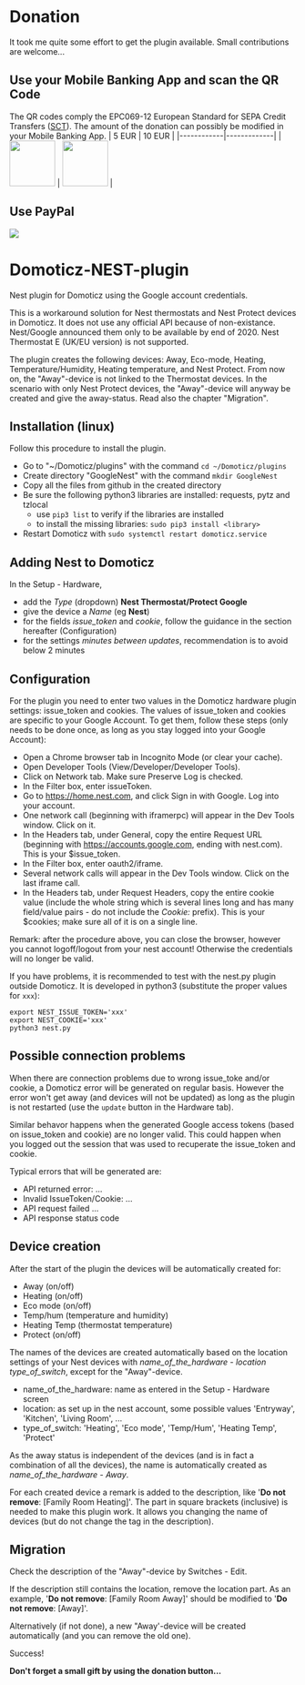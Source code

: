 # Donation
It took me quite some effort to get the plugin available. Small contributions are welcome...

## Use your Mobile Banking App and scan the QR Code
The QR codes comply the EPC069-12 European Standard for SEPA Credit Transfers ([SCT](https://www.europeanpaymentscouncil.eu/sites/default/files/KB/files/EPC069-12%20v2.1%20Quick%20Response%20Code%20-%20Guidelines%20to%20Enable%20the%20Data%20Capture%20for%20the%20Initiation%20of%20a%20SCT.pdf)). The amount of the donation can possibly be modified in your Mobile Banking App.
| 5 EUR      | 10 EUR      |
|------------|-------------|
| <img src="https://user-images.githubusercontent.com/16196363/110992325-0f3d7e80-8376-11eb-83bb-0615d2d03c8e.png" width="80" height="80"> | <img src="https://user-images.githubusercontent.com/16196363/110992680-8b37c680-8376-11eb-97fc-be7894b68389.png" width="80" height="80"> |

## Use PayPal
[![](https://www.paypalobjects.com/en_US/BE/i/btn/btn_donateCC_LG.gif)](https://www.paypal.com/cgi-bin/webscr?cmd=_s-xclick&hosted_button_id=AT4L7ST55JR4A) 

# Domoticz-NEST-plugin
Nest plugin for Domoticz using the Google account credentials.

This is a workaround solution for Nest thermostats and Nest Protect devices in Domoticz. It does not use any official API because of non-existance. Nest/Google announced them only to be available by end of 2020. Nest Thermostat E (UK/EU version) is not supported.

The plugin creates the following devices: Away, Eco-mode, Heating, Temperature/Humidity, Heating temperature, and Nest Protect. From now on, the "Away"-device is not linked to the Thermostat devices. In the scenario with only Nest Protect devices, the "Away"-device will anyway be created and give the away-status. Read also the chapter "Migration".

## Installation (linux)
Follow this procedure to install the plugin.
* Go to "~/Domoticz/plugins" with the command ```cd ~/Domoticz/plugins```
* Create directory "GoogleNest" with the command ```mkdir GoogleNest```
* Copy all the files from github in the created directory
* Be sure the following python3 libraries are installed: requests, pytz and tzlocal
   * use ```pip3 list``` to verify if the libraries are installed
   * to install the missing libraries: ```sudo pip3 install <library>```
* Restart Domoticz with ```sudo systemctl restart domoticz.service```

## Adding Nest to Domoticz
In the Setup - Hardware, 
   * add the *Type* (dropdown) **Nest Thermostat/Protect Google**
   * give the device a *Name* (eg **Nest**)
   * for the fields *issue_token* and *cookie*, follow the guidance in the section hereafter (Configuration)
   * for the settings *minutes between updates*, recommendation is to avoid below 2 minutes

## Configuration
For the plugin you need to enter two values in the Domoticz hardware plugin settings: issue_token and cookies.
The values of issue_token and cookies are specific to your Google Account. To get them, follow these steps (only needs to be done once, as long as you stay logged into your Google Account):

* Open a Chrome browser tab in Incognito Mode (or clear your cache).
* Open Developer Tools (View/Developer/Developer Tools).
* Click on Network tab. Make sure Preserve Log is checked.
* In the Filter box, enter issueToken.
* Go to https://home.nest.com, and click Sign in with Google. Log into your account.
* One network call (beginning with iframerpc) will appear in the Dev Tools window. Click on it.
* In the Headers tab, under General, copy the entire Request URL (beginning with https://accounts.google.com, ending with nest.com). This is your $issue_token.
* In the Filter box, enter oauth2/iframe.
* Several network calls will appear in the Dev Tools window. Click on the last iframe call.
* In the Headers tab, under Request Headers, copy the entire cookie value (include the whole string which is several lines long and has many field/value pairs - do not include the *Cookie:* prefix). This is your $cookies; make sure all of it is on a single line.

Remark: after the procedure above, you can close the browser, however you cannot logoff/logout from your nest account! Otherwise the credentials will no longer be valid.

If you have problems, it is recommended to test with the nest.py plugin outside Domoticz. It is developed in python3 (substitute the proper values for `xxx`):

```shell
export NEST_ISSUE_TOKEN='xxx'
export NEST_COOKIE='xxx'
python3 nest.py
```

## Possible connection problems
When there are connection problems due to wrong issue_toke and/or cookie, a Domoticz error will be generated on regular basis. However the error won't get away (and devices will not be updated) as long as the plugin is not restarted (use the ```update``` button in the Hardware tab). 

Similar behavor happens when the generated Google access tokens (based on issue_token and cookie) are no longer valid. This could happen when you logged out the session that was used to recuperate the issue_token and cookie.

Typical errors that will be generated are:
* API returned error: ...
* Invalid IssueToken/Cookie: ...
* API request failed ...
* API response status code


## Device creation
After the start of the plugin the devices will be automatically created for: 

* Away (on/off)
* Heating (on/off)
* Eco mode (on/off)
* Temp/hum (temperature and humidity)
* Heating Temp (thermostat temperature)
* Protect (on/off)

The names of the devices are created automatically based on the location settings of your Nest devices with *name_of_the_hardware* - *location type_of_switch*, except for the "Away"-device.

   * name_of_the_hardware: name as entered in the Setup - Hardware screen
   * location: as set up in the nest account, some possible values 'Entryway', 'Kitchen', 'Living Room', ...
   * type_of_switch: 'Heating', 'Eco mode', 'Temp/Hum', 'Heating Temp', 'Protect'

As the away status is independent of the devices (and is in fact a combination of all the devices), the name is automatically created as *name_of_the_hardware* - *Away*.

For each created device a remark is added to the description, like '**Do not remove**: [Family Room Heating]'. The part in square brackets (inclusive) is needed to make this plugin work. It allows you changing the name of devices (but do not change the tag in the description).

## Migration
Check the description of the "Away"-device by Switches - Edit.

If the description still contains the location, remove the location part. As an example, '**Do not remove**: [Family Room Away]' should be modified to '**Do not remove**: [Away]'. 

Alternatively (if not done), a new "Away'-device will be created automatically (and you can remove the old one).

Success!

**Don't forget a small gift by using the donation button...**
